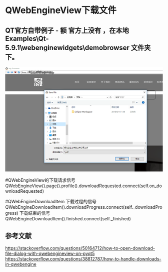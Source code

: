 # QWebEngineView下载文件

## QT官方自带例子 - 额 官方上没有 ，在本地 Examples\Qt-5.9.1\webenginewidgets\demobrowser 文件夹下。

![截图2](ScreenShot/1.png)

#QWebEngineView的下载请求信号
QWebEngineView().page().profile().downloadRequested.connect(self.on_downloadRequested)

#QWebEngineDownloadItem
下载过程的信号
QWebEngineDownloadItem().downloadProgress.connect(self._downloadProgress)
下载结束的信号
QWebEngineDownloadItem().finished.connect(self._finished)

## 参考文献
https://stackoverflow.com/questions/50164712/how-to-open-download-file-dialog-with-qwebengineview-on-pyqt5
https://stackoverflow.com/questions/38812787/how-to-handle-downloads-in-qwebengine
